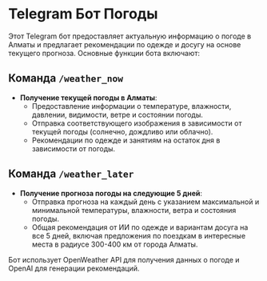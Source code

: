 # Telegram Бот Погоды

Этот Telegram бот предоставляет актуальную информацию о погоде в Алматы и предлагает рекомендации по одежде и досугу на основе текущего прогноза. Основные функции бота включают:

## Команда `/weather_now`
- **Получение текущей погоды в Алматы**:
  - Предоставление информации о температуре, влажности, давлении, видимости, ветре и состоянии погоды.
  - Отправка соответствующего изображения в зависимости от текущей погоды (солнечно, дождливо или облачно).
  - Рекомендации по одежде и занятиям на остаток дня в зависимости от погоды.

## Команда `/weather_later`
- **Получение прогноза погоды на следующие 5 дней**:
  - Отправка прогноза на каждый день с указанием максимальной и минимальной температуры, влажности, ветра и состояния погоды.
  - Общая рекомендация от ИИ по одежде и вариантам досуга на все 5 дней, включая предложения по поездкам в интересные места в радиусе 300-400 км от города Алматы.

Бот использует OpenWeather API для получения данных о погоде и OpenAI для генерации рекомендаций.








